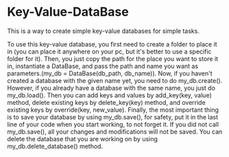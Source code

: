 # Key-Value-DataBase
This is a way to create simple key-value databases for simple tasks.

To use this key-value database, you first need to create a folder to place it in (you can place it anywhere on your pc, but it's better to use a specific folder for it).
Then, you just copy the path for the place you want to store it in, instantiate a DataBase, and pass the path and name you want as parameters.(my_db = DataBase(db_path, db_name)).
Now, if you haven't created a database with the given name yet, you need to do my_db.create(). However, if you already have a database with the same name, you just do my_db.load().
Then you can add keys and values by add_key(key, value) method, delete existing keys by delete_key(key) method, and override existing keys by override(key, new_value).
Finally, the most important thing is to save your database by using my_db.save(), for safety, put it in the last line of your code when you start working, to not forget it. If you did not call my_db.save(), all your changes and modifications will not be saved.
You can delete the database that you are working on by using my_db.delete_database() method.
